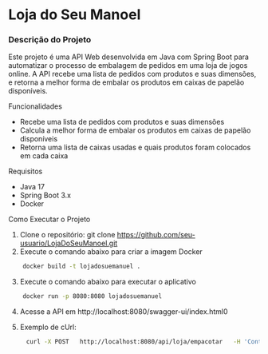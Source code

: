 
# Loja do Seu Manoel

### Descrição do Projeto
Este projeto é uma API Web desenvolvida em Java com Spring Boot para automatizar o processo de embalagem de pedidos em uma loja de jogos online. A API recebe uma lista de pedidos com produtos e suas dimensões, e retorna a melhor forma de embalar os produtos em caixas de papelão disponíveis.

Funcionalidades
- Recebe uma lista de pedidos com produtos e suas dimensões
- Calcula a melhor forma de embalar os produtos em caixas de papelão disponíveis
- Retorna uma lista de caixas usadas e quais produtos foram colocados em cada caixa

Requisitos
- Java 17
- Spring Boot 3.x
- Docker

Como Executar o Projeto
1. Clone o repositório: git clone https://github.com/seu-usuario/LojaDoSeuManoel.git
2. Execute o comando abaixo para criar a imagem Docker
```bash
    docker build -t lojadosuemanuel .
```
3. Execute o comando abaixo para executar o aplicativo
```bash
    docker run -p 8080:8080 lojadosuemanuel
```

4. Acesse a API em http://localhost:8080/swagger-ui/index.html0

5. Exemplo de cUrl:
```bash
     curl -X POST   http://localhost:8080/api/loja/empacotar   -H 'Content-Type: application/json'   -d '{"pedidos": [{"pedidoId": 1, "produtos": [{"produtoId": "PS5", "dimensoes": {"altura": 40, "largura": 10, "comprimento": 25}}, {"produtoId": "Volante", "dimensoes": {"altura": 40, "largura": 30, "comprimento": 30}}]}]}'

```